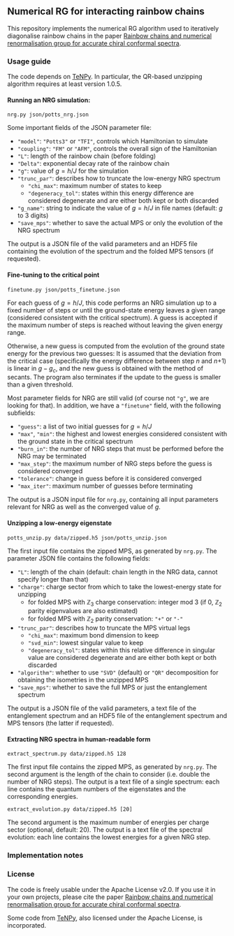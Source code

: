 ## Numerical RG for interacting rainbow chains

This repository implements the numerical RG algorithm used to iteratively diagonalise rainbow chains in the paper [Rainbow chains and numerical renormalisation group for accurate chiral conformal spectra](https://arxiv.org/abs/2412.09685).

### Usage guide

The code depends on [TeNPy](https://tenpy.readthedocs.io/). In particular, the QR-based unzipping algorithm requires at least version 1.0.5.

#### Running an NRG simulation:

```
nrg.py json/potts_nrg.json
```

Some important fields of the JSON parameter file:

* `"model"`: `"Potts3"` or `"TFI"`, controls which Hamiltonian to simulate
* `"coupling"`: `"FM"` or `"AFM"`, controls the overall sign of the Hamiltonian
* `"L"`: length of the rainbow chain (before folding)
* `"Delta"`: exponential decay rate of the rainbow chain
* `"g"`: value of $g = h/J$ for the simulation
* `"trunc_par"`: describes how to truncate the low-energy NRG spectrum
    * `"chi_max"`: maximum number of states to keep
    * `"degeneracy_tol"`: states within this energy difference are considered degenerate and are either both kept or both discarded
* `"g_name"`: string to indicate the value of $g=h/J$ in file names (default: $g$ to 3 digits)
* `"save_mps"`: whether to save the actual MPS or only the evolution of the NRG spectrum

The output is a JSON file of the valid parameters and an HDF5 file containing the evolution of the spectrum and the folded MPS tensors (if requested).

#### Fine-tuning to the critical point

```
finetune.py json/potts_finetune.json
```

For each guess of $g=h/J$, this code performs an NRG simulation up to a fixed number of steps or until the ground-state energy leaves a given range (considered consistent with the critical spectrum). A guess is accepted if the maximum number of steps is reached without leaving the given energy range.

Otherwise, a new guess is computed from the evolution of the ground state energy for the previous two guesses: It is assumed that the deviation from the critical case (specifically the energy difference between step *n* and *n*+1) is linear in $g-g_c$, and the new guess is obtained with the method of secants. The program also terminates if the update to the guess is smaller than a given threshold.

Most parameter fields for NRG are still valid (of course not `"g"`, we are looking for that). In addition, we have a `"finetune"` field, with the following subfields:

* `"guess"`: a list of two initial guesses for $g=h/J$
* `"max"`, `"min"`: the highest and lowest energies considered consistent with the ground state in the critical spectrum
* `"burn_in"`: the number of NRG steps that must be performed before the NRG may be terminated
* `"max_step"`: the maximum number of NRG steps before the guess is considered converged
* `"tolerance"`: change in guess before it is considered converged
* `"max_iter"`: maximum number of guesses before terminating

The output is a JSON input file for `nrg.py`, containing all input parameters relevant for NRG as well as the converged value of $g$.

#### Unzipping a low-energy eigenstate

```
potts_unzip.py data/zipped.h5 json/potts_unzip.json
```

The first input file contains the zipped MPS, as generated by `nrg.py`. The parameter JSON file contains the following fields:

* `"L"`: length of the chain (default: chain length in the NRG data, cannot specify longer than that)
* `"charge"`: charge sector from which to take the lowest-energy state for unzipping
    * for folded MPS with $\mathbb{Z}_3$ charge conservation: integer mod 3
    (if 0, $\mathbb{Z}_2$ parity eigenvalues are also estimated)
    * for folded MPS with $\mathbb{Z}_2$ parity conservation: `"+"` or `"-"`
* `"trunc_par"`: describes how to truncate the MPS virtual legs
    * `"chi_max"`: maximum bond dimension to keep
    * `"svd_min"`: lowest singular value to keep
    * `"degeneracy_tol"`: states within this relative difference in singular value are considered degenerate and are either both kept or both discarded
* `"algorithm"`: whether to use `"SVD"` (default) or `"QR"` decomposition for obtaining the isometries in the unzipped MPS
* `"save_mps"`: whether to save the full MPS or just the entanglement spectrum

The output is a JSON file of the valid parameters, a text file of the entanglement spectrum and an HDF5 file of the entanglement spectrum and MPS tensors (the latter if requested).

#### Extracting NRG spectra in human-readable form

```
extract_spectrum.py data/zipped.h5 128
```

The first input file contains the zipped MPS, as generated by `nrg.py`. The second argument is the length of the chain to consider (i.e. double the number of NRG steps). The output is a text file of a single spectrum: each line contains the quantum numbers of the eigenstates and the corresponding energies.

```
extract_evolution.py data/zipped.h5 [20]
```

The second argument is the maximum number of energies per charge sector (optional, default: 20). The output is a text file of the spectral evolution: each line contains the lowest energies for a given NRG step.

### Implementation notes

### License

The code is freely usable under the Apache License v2.0. If you use it in your own projects, please cite the paper [Rainbow chains and numerical renormalisation group for accurate chiral conformal spectra](https://arxiv.org/abs/2412.09685).

Some code from [TeNPy](https://tenpy.readthedocs.io/), also licensed under the Apache License, is incorporated.